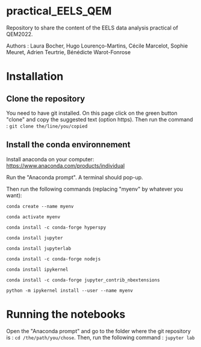 # practical_EELS_QEM

Repository to share the content of the EELS data analysis practical of QEM2022.

Authors : Laura Bocher, Hugo Lourenço-Martins, Cécile Marcelot, Sophie Meuret, Adrien Teurtrie, Bénédicte Warot-Fonrose

# Installation

## Clone the repository
You need to have git installed. On this page click on the green button "clone" and copy the suggested text (option https). Then run the command :
`git clone the/line/you/copied`

## Install the conda environnement

Install anaconda on your computer: https://www.anaconda.com/products/individual

Run the "Anaconda prompt". A terminal should pop-up. 

Then run the following commands (replacing "myenv" by whatever you want): 

```
conda create --name myenv

conda activate myenv

conda install -c conda-forge hyperspy 

conda install jupyter

conda install jupyterlab

conda install -c conda-forge nodejs

conda install ipykernel

conda install -c conda-forge jupyter_contrib_nbextensions

python -m ipykernel install --user --name myenv
```

# Running the notebooks

Open the "Anaconda prompt" and go to the folder where the git repository is : `cd /the/path/you/chose`. Then, run the following command : `jupyter lab`
